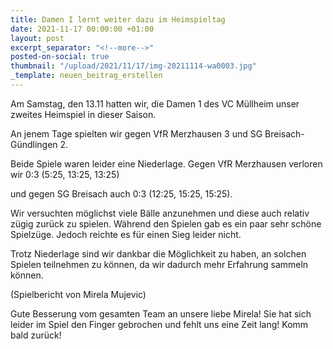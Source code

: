 ```yaml
---
title: Damen I lernt weiter dazu im Heimspieltag
date: 2021-11-17 00:00:00 +01:00
layout: post
excerpt_separator: "<!--more-->"
posted-on-social: true
thumbnail: "/upload/2021/11/17/img-20211114-wa0003.jpg"
_template: neuen_beitrag_erstellen
---
```


Am Samstag, den 13.11 hatten wir, die Damen 1 des VC Müllheim unser zweites Heimspiel in dieser Saison.

An jenem Tage spielten wir gegen VfR Merzhausen 3 und SG Breisach-Gündlingen 2.

Beide Spiele waren leider eine Niederlage. Gegen VfR Merzhausen verloren wir 0:3 (5:25, 13:25, 13:25)

und gegen SG Breisach auch 0:3 (12:25, 15:25, 15:25).

Wir versuchten möglichst viele Bälle anzunehmen und diese auch relativ zügig zurück zu spielen. Während den Spielen gab es ein paar sehr schöne Spielzüge. Jedoch reichte es für einen Sieg leider nicht.

Trotz Niederlage sind wir dankbar die Möglichkeit zu haben, an solchen Spielen teilnehmen zu können, da wir dadurch mehr Erfahrung sammeln können.

(Spielbericht von Mirela Mujevic)

Gute Besserung vom gesamten Team an unsere liebe Mirela! Sie hat sich leider im Spiel den Finger gebrochen und fehlt uns eine Zeit lang! Komm bald zurück!
